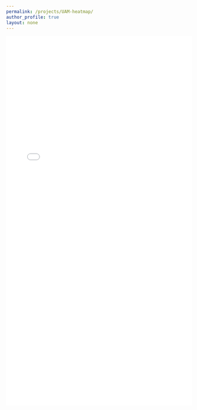 ```yaml
---
permalink: /projects/UAM-heatmap/
author_profile: true
layout: none
---
```


<head>
    <script type="text/javascript">
    (function(c,l,a,r,i,t,y){
        c[a]=c[a]||function(){(c[a].q=c[a].q||[]).push(arguments)};
        t=l.createElement(r);t.async=1;t.src="https://www.clarity.ms/tag/"+i;
        y=l.getElementsByTagName(r)[0];y.parentNode.insertBefore(t,y);
    })(window, document, "clarity", "script", "juu207ej74");
    </script>
</head>

<iframe src="{{ './assets/html/grid_search_test4_1_multiple_variables_add_cutoff_filter.html' | relative_url }}" width="100%" height="1000px" frameborder="0"></iframe>

